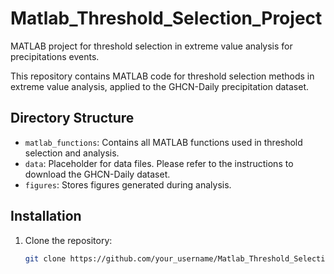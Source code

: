 # Matlab_Threshold_Selection_Project
MATLAB project for threshold selection in extreme value analysis for precipitations events.

This repository contains MATLAB code for threshold selection methods in extreme value analysis, applied to the GHCN-Daily precipitation dataset.

## Directory Structure
- `matlab_functions`: Contains all MATLAB functions used in threshold selection and analysis.
- `data`: Placeholder for data files. Please refer to the instructions to download the GHCN-Daily dataset.
- `figures`: Stores figures generated during analysis.

## Installation
1. Clone the repository:
   ```bash
   git clone https://github.com/your_username/Matlab_Threshold_Selection_Project.git

